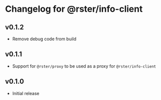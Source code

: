 # Changelog for @rster/info-client

## v0.1.2

- Remove debug code from build

## v0.1.1

- Support for `@rster/proxy` to be used as a proxy for `@rster/info-client`

## v0.1.0

- Initial release
